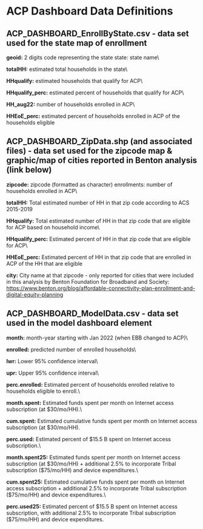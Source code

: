 # ACP Dashboard Data Definitions

## ACP_DASHBOARD_EnrollByState.csv - data set used for the state map of enrollment

**geoid:** 2 digits code representing the state state: state name\

**totalHH:** estimated total households in the state\

**HHqualify:** estimated households that qualify for ACP\

**HHqualify_perc:** estimated percent of households that qualify for ACP\

**HH_aug22:** number of households enrolled in ACP\

**HHEoE_perc:** estimated percent of households enrolled in ACP of the households eligible

## ACP_DASHBOARD_ZipData.shp (and associated files) - data set used for the zipcode map & graphic/map of cities reported in Benton analysis (link below)

**zipcode:** zipcode (formatted as character) enrollments: number of households enrolled in ACP\

**totalHH:** Total estimated number of HH in that zip code according to ACS 2015-2019

**HHqualify:** Total estimated number of HH in that zip code that are eligible for ACP based on household income\

**HHqualify_perc:** Estimated percent of HH in that zip code that are eligible for ACP\

**HHEoE_perc:** Estimated percent of HH in that zip code that are enrolled in ACP of the HH that are eligible

**city:** City name at that zipcode - only reported for cities that were included in this analysis by Benton Foundation for Broadband and Society: <https://www.benton.org/blog/affordable-connectivity-plan-enrollment-and-digital-equity-planning>

## ACP_DASHBOARD_ModelData.csv - data set used in the model dashboard element

**month:** month-year starting with Jan 2022 (when EBB changed to ACP)\

**enrolled:** predicted number of enrolled households\

**lwr:** Lower 95% confidence interval\

**upr:** Upper 95% confidence interval\

**perc.enrolled:** Estimated percent of households enrolled relative to households eligible to enroll.\

**month.spent:** Estimated funds spent per month on Internet access subscription (at \$30/mo/HH).\

**cum.spent:** Estimated cumulative funds spent per month on Internet access subscription (at \$30/mo/HH).

**perc.used:** Estimated percent of \$15.5 B spent on Internet access subscription.\

**month.spent25:** Estimated funds spent per month on Internet access subscription (at \$30/mo/HH) + additional 2.5% to incorporate Tribal subscription (\$75/mo/HH) and device expenditures.\

**cum.spent25:** Estimated cumulative funds spent per month on Internet access subscription + additional 2.5% to incorporate Tribal subscription (\$75/mo/HH) and device expenditures.\

**perc.used25:** Estimated percent of \$15.5 B spent on Internet access subscription, with additional 2.5% to incorporate Tribal subscription (\$75/mo/HH) and device expenditures.
